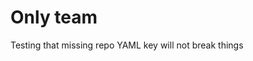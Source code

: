 <!-- 
author: philip-gai
team: https://github.com/orgs/elastico-group/teams/everyone
category: https://github.com/philip-gai/announcement-drafter-demo/discussions/categories/announcements
-->

# Only team

Testing that missing repo YAML key will not break things
